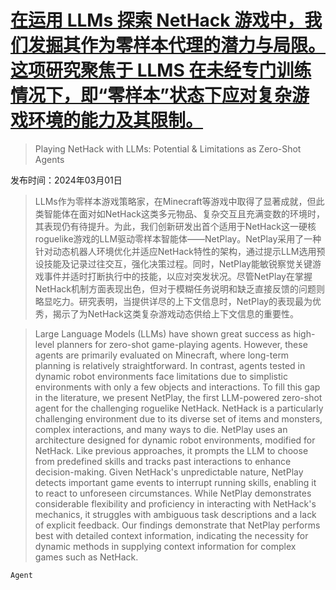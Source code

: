# [在运用 LLMs 探索 NetHack 游戏中，我们发掘其作为零样本代理的潜力与局限。这项研究聚焦于 LLMS 在未经专门训练情况下，即“零样本”状态下应对复杂游戏环境的能力及其限制。](https://arxiv.org/abs/2403.00690)

> Playing NetHack with LLMs: Potential & Limitations as Zero-Shot Agents

发布时间：2024年03月01日

> LLMs作为零样本游戏策略家，在Minecraft等游戏中取得了显著成就，但此类智能体在面对如NetHack这类多元物品、复杂交互且充满变数的环境时，其表现仍有待提升。为此，我们创新研发出首个适用于NetHack这一硬核roguelike游戏的LLM驱动零样本智能体——NetPlay。NetPlay采用了一种针对动态机器人环境优化并适应NetHack特性的架构，通过提示LLM选用预设技能及记录过往交互，强化决策过程。同时，NetPlay能敏锐察觉关键游戏事件并适时打断执行中的技能，以应对突发状况。尽管NetPlay在掌握NetHack机制方面表现出色，但对于模糊任务说明和缺乏直接反馈的问题则略显吃力。研究表明，当提供详尽的上下文信息时，NetPlay的表现最为优秀，揭示了为NetHack这类复杂游戏动态供给上下文信息的重要性。

> Large Language Models (LLMs) have shown great success as high-level planners for zero-shot game-playing agents. However, these agents are primarily evaluated on Minecraft, where long-term planning is relatively straightforward. In contrast, agents tested in dynamic robot environments face limitations due to simplistic environments with only a few objects and interactions. To fill this gap in the literature, we present NetPlay, the first LLM-powered zero-shot agent for the challenging roguelike NetHack. NetHack is a particularly challenging environment due to its diverse set of items and monsters, complex interactions, and many ways to die.
  NetPlay uses an architecture designed for dynamic robot environments, modified for NetHack. Like previous approaches, it prompts the LLM to choose from predefined skills and tracks past interactions to enhance decision-making. Given NetHack's unpredictable nature, NetPlay detects important game events to interrupt running skills, enabling it to react to unforeseen circumstances. While NetPlay demonstrates considerable flexibility and proficiency in interacting with NetHack's mechanics, it struggles with ambiguous task descriptions and a lack of explicit feedback. Our findings demonstrate that NetPlay performs best with detailed context information, indicating the necessity for dynamic methods in supplying context information for complex games such as NetHack.

`Agent`